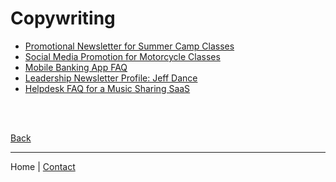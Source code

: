 # Copywriting

- [Promotional Newsletter for Summer Camp Classes](pdf/s_cw_kids_camp_courses.pdf)
- [Social Media Promotion for Motorcycle Classes](pdf/s_bw_occ_rider_school.pdf)  
- [Mobile Banking App FAQ](pdf/copper_app_faq/index.html)  
- [Leadership Newsletter Profile: Jeff Dance](pdf/s_bw_member_profile_jeff_dance.pdf)  
- [Helpdesk FAQ for a Music Sharing SaaS](pdf/s_ug_helpdesk_faq.pdf)  

<br /><br />

[Back](../portfolio/index.md)

<hr class="visible" id="visible>

[Home](http://127.0.0.1:8000) | [Contact](../contact.md)
